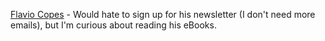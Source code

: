 [Flavio Copes](https://flaviocopes.com/) - Would hate to sign up for his newsletter (I don't need more emails), but I'm curious about reading his eBooks. 
